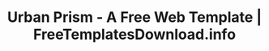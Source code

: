 ---
layout: template-preview
categories: template

template-name: "Urban Prism"
template-name-lowercase-no-spaces: "urbanprism"
title: "Urban Prism - A Free Web Template | FreeTemplatesDownload.info"
permalink: /template/urbanprism.html

template-large-img: "http://freetemplatesdownload.info/images/promobillboards/urbanprism.jpg"
template-small-img: "http://freetemplatesdownload.info/images/homepage/urbanprism.jpg"
---